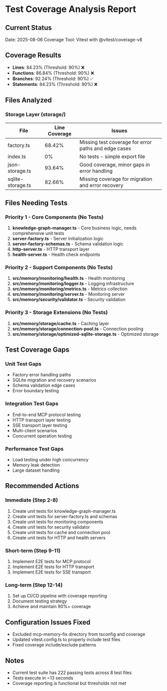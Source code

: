 # Test Coverage Analysis Report

## Current Status
Date: 2025-08-06
Coverage Tool: Vitest with @vitest/coverage-v8

## Coverage Results
- **Lines**: 84.23% (Threshold: 90%) ❌
- **Functions**: 86.84% (Threshold: 90%) ❌  
- **Branches**: 92.24% (Threshold: 90%) ✅
- **Statements**: 84.23% (Threshold: 90%) ❌

## Files Analyzed

### Storage Layer (storage/)
| File | Line Coverage | Issues |
|------|--------------|---------|
| factory.ts | 68.42% | Missing test coverage for error paths and edge cases |
| index.ts | 0% | No tests - simple export file |
| json-storage.ts | 93.64% | Good coverage, minor gaps in error handling |
| sqlite-storage.ts | 82.66% | Missing coverage for migration and error recovery |

## Files Needing Tests

### Priority 1 - Core Components (No Tests)
1. **knowledge-graph-manager.ts** - Core business logic, needs comprehensive unit tests
2. **server-factory.ts** - Server initialization logic
3. **server-factory-schemas.ts** - Schema validation logic
4. **http-server.ts** - HTTP transport layer
5. **health-server.ts** - Health check endpoints

### Priority 2 - Support Components (No Tests)
1. **src/memory/monitoring/health.ts** - Health monitoring
2. **src/memory/monitoring/logger.ts** - Logging infrastructure
3. **src/memory/monitoring/metrics.ts** - Metrics collection
4. **src/memory/monitoring/server.ts** - Monitoring server
5. **src/memory/security/validator.ts** - Security validation

### Priority 3 - Storage Extensions (No Tests)
1. **src/memory/storage/cache.ts** - Caching layer
2. **src/memory/storage/connection-pool.ts** - Connection pooling
3. **src/memory/storage/optimized-sqlite-storage.ts** - Optimized storage

## Test Coverage Gaps

### Unit Test Gaps
- Factory error handling paths
- SQLite migration and recovery scenarios
- Schema validation edge cases
- Error boundary testing

### Integration Test Gaps
- End-to-end MCP protocol testing
- HTTP transport layer testing
- SSE transport layer testing
- Multi-client scenarios
- Concurrent operation testing

### Performance Test Gaps
- Load testing under high concurrency
- Memory leak detection
- Large dataset handling

## Recommended Actions

### Immediate (Step 2-8)
1. Create unit tests for knowledge-graph-manager.ts
2. Create unit tests for server-factory.ts and schemas
3. Create unit tests for monitoring components
4. Create unit tests for security validator
5. Create unit tests for cache and connection pool
6. Create unit tests for HTTP and health servers

### Short-term (Step 9-11)
1. Implement E2E tests for MCP protocol
2. Implement E2E tests for HTTP transport
3. Implement E2E tests for SSE transport

### Long-term (Step 12-14)
1. Set up CI/CD pipeline with coverage reporting
2. Document testing strategy
3. Achieve and maintain 90%+ coverage

## Configuration Issues Fixed
- Excluded mcp-memory-fix directory from tsconfig and coverage
- Updated vitest.config.ts to properly include test files
- Fixed coverage include/exclude patterns

## Notes
- Current test suite has 222 passing tests across 8 test files
- Tests execute in ~13 seconds
- Coverage reporting is functional but thresholds not met